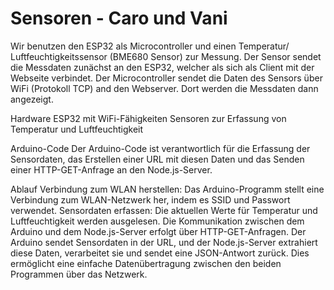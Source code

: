 # Sensoren - Caro und Vani

Wir benutzen den ESP32 als Microcontroller und einen Temperatur/ Luftfeuchtigkeitssensor (BME680 Sensor) zur Messung. Der Sensor sendet die Messdaten zunächst an den ESP32, welcher als sich als Client mit der Webseite verbindet. Der Microcontroller sendet die Daten des Sensors über WiFi (Protokoll TCP) and den Webserver. Dort werden die Messdaten dann angezeigt. 

Hardware
ESP32 mit WiFi-Fähigkeiten
Sensoren zur Erfassung von Temperatur und Luftfeuchtigkeit

Arduino-Code
Der Arduino-Code ist verantwortlich für die Erfassung der Sensordaten, das Erstellen einer URL mit diesen Daten und das Senden einer HTTP-GET-Anfrage an den Node.js-Server.

Ablauf
Verbindung zum WLAN herstellen: Das Arduino-Programm stellt eine Verbindung zum WLAN-Netzwerk her, indem es SSID und Passwort verwendet.
Sensordaten erfassen: Die aktuellen Werte für Temperatur und Luftfeuchtigkeit werden ausgelesen. 
Die Kommunikation zwischen dem Arduino und dem Node.js-Server erfolgt über HTTP-GET-Anfragen. Der Arduino sendet Sensordaten in der URL, und der Node.js-Server extrahiert diese Daten, verarbeitet sie und sendet eine JSON-Antwort zurück. Dies ermöglicht eine einfache Datenübertragung zwischen den beiden Programmen über das Netzwerk.



